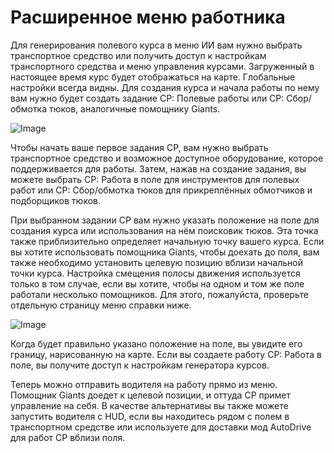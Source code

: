 # Расширенное меню работника


Для генерирования полевого курса в меню ИИ вам нужно выбрать транспортное средство или получить доступ к настройкам транспортного средства и меню управления курсами.
Загруженный в настоящее время курс будет отображаться на карте.
Глобальные настройки всегда видны.
Для создания курса и начала работы по нему вам нужно будет создать задание CP: Полевые работы или CP: Сбор/обмотка тюков, аналогичные помощнику Giants.


![Image](/home/runner/work/CourseplayHelp/CourseplayHelp/startjobmenuhelp_0_0_1024_895.png)


Чтобы начать ваше первое задания CP, вам нужно выбрать транспортное средство и возможное доступное оборудование, которое поддерживается для работы.
Затем, нажав на создание задания, вы можете выбрать CP: Работа в поле для инструментов для полевых работ или CP: Сбор/обмотка тюков для прикреплённых обмотчиков и подборщиков тюков.



При выбранном задании CP вам нужно указать положение на поле для создания курса или использования на нём поисковик тюков.
Эта точка также приблизительно определяет начальную точку вашего курса.
Если вы хотите использовать помощника Giants, чтобы доехать до поля, вам также необходимо установить целевую позицию вблизи начальной точки курса.
Настройка смещения полосы движения используется только в том случае, если вы хотите, чтобы на одном и том же поле работали несколько помощников. 
Для этого, пожалуйста, проверьте отдельную страницу меню справки ниже.


![Image](/home/runner/work/CourseplayHelp/CourseplayHelp/readyjobmenuhelp_0_0_765_510.png)


Когда будет правильно указано положение на поле, вы увидите его границу, нарисованную на карте.
Если вы создаете работу CP: Работа в поле, вы получите доступ к настройкам генератора курсов. 



Теперь можно отправить водителя на работу прямо из меню. Помощник Giants доедет к целевой позиции, и оттуда CP примет управление на себя.
В качестве альтернативы вы также можете запустить водителя с HUD, если вы находитесь рядом с полем в транспортном средстве или используете для доставки мод AutoDrive для работ CP вблизи поля.



